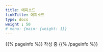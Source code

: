 ```yaml
---
title: 에피소드
linkTitle: 에피소드
type: docs
weight : 50
# menu: {main: {weight: 1}}
---
```


{{% pageinfo %}}
작성 중
{{% /pageinfo %}} 




